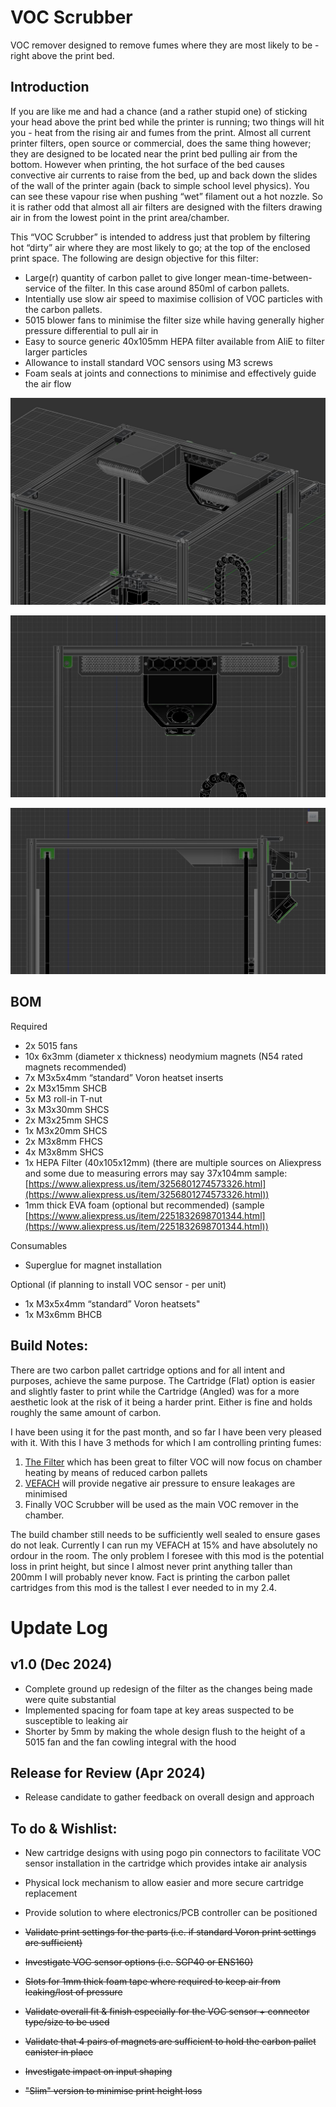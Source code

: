 # VOC Scrubber
VOC remover designed to remove fumes where they are most likely to be - right above the print bed.



## Introduction

If you are like me and had a chance (and a rather stupid one) of sticking your head above the print bed while the printer is running; two things will hit you - heat from the rising air and fumes from the print. Almost all current printer filters, open source or commercial, does the same thing however; they are designed to be located near the print bed pulling air from the bottom. However when printing, the hot surface of the bed causes convective air currents to raise from the bed, up and back down the slides of the wall of the printer again (back to simple school level physics). You can see these vapour rise when pushing “wet” filament out a hot nozzle. So it is rather odd that almost all air filters are designed with the filters drawing air in from the lowest point in the print area/chamber. 

This  “VOC Scrubber” is intended to address just that problem by filtering hot “dirty” air where they are most likely to go; at the top of the enclosed print space. The following are design objective for this filter: 

- Large(r) quantity of carbon pallet to give longer mean-time-between-service of the filter. In this case around 850ml of carbon pallets. 
- Intentially use slow air speed to maximise collision of VOC particles with the carbon pallets. 
- 5015 blower fans to minimise the filter size while having generally higher pressure differential to pull air in 
- Easy to source generic 40x105mm HEPA filter available from AliE to filter larger particles
- Allowance to install standard VOC sensors using M3 screws
- Foam seals at joints and connections to minimise and effectively guide the air flow

![](Images/TopISO.JPG)

![](Images/Front.JPG)

![](Images/Side.JPG)


## BOM

Required

- 2x 5015 fans
- 10x 6x3mm (diameter x thickness) neodymium magnets (N54 rated magnets recommended)
- 7x M3x5x4mm “standard” Voron heatset inserts
- 2x M3x15mm SHCB
- 5x M3 roll-in T-nut
- 3x M3x30mm SHCS
- 2x M3x25mm SHCS
- 1x M3x20mm SHCS
- 2x M3x8mm FHCS
- 4x M3x8mm SHCS
- 1x HEPA Filter (40x105x12mm) (there are multiple sources on Aliexpress and some due to measuring errors may say 37x104mm sample: [https://www.aliexpress.us/item/3256801274573326.html](https://www.aliexpress.us/item/3256801274573326.html))
- 1mm thick EVA foam (optional but recommended) (sample [https://www.aliexpress.us/item/2251832698701344.html](https://www.aliexpress.us/item/2251832698701344.html))

Consumables 

- Superglue for magnet installation

Optional (if planning to install VOC sensor - per unit)

- 1x M3x5x4mm “standard” Voron heatsets" 
- 1x M3x6mm BHCB


## Build Notes:
There are two carbon pallet cartridge options and for all intent and purposes, achieve the same purpose. The Cartridge (Flat) option is easier and slightly faster to print while the Cartridge (Angled) was for a more aesthetic look at the risk of it being a harder print. Either is fine and holds roughly the same amount of carbon. 

I have been using it for the past month, and so far I have been very pleased with it. With this I have 3 methods for which I am controlling printing fumes:
1. [The Filter](https://github.com/nateb16/VoronUsers/tree/master/printer_mods/nateb16/THE_FILTER) which has been great to filter VOC will now focus on chamber heating by means of reduced carbon pallets
2. [VEFACH](https://github.com/VoronDesign/VoronUsers/tree/main/printer_mods/KevinAkaSam/VEFACH) will provide negative air pressure to ensure leakages are minimised
3. Finally VOC Scrubber will be used as the main VOC remover in the chamber. 

The build chamber still needs to be sufficiently well sealed to ensure gases do not leak. Currently I can run my VEFACH at 15% and have absolutely no ordour in the room. The only problem I foresee with this mod is the potential loss in print height, but since I almost never print anything taller than 200mm I will probably never know. Fact is printing the carbon pallet cartridges from this mod is the tallest I ever needed to in my 2.4. 


# Update Log 
## v1.0 (Dec 2024)
- Complete ground up redesign of the filter as the changes being made were quite substantial 
- Implemented spacing for foam tape at key areas suspected to be susceptible to leaking air
- Shorter by 5mm by making the whole design flush to the height of a 5015 fan and the fan cowling integral with the hood

## Release for Review (Apr 2024)
- Release candidate to gather feedback on overall design and approach


## To do & Wishlist:
- New cartridge designs with using pogo pin connectors to facilitate VOC sensor installation in the cartridge which provides intake air analysis
- Physical lock mechanism to allow easier and more secure cartridge replacement
- Provide solution to where electronics/PCB controller can be positioned 

- ~~Validate print settings for the parts (i.e. if standard Voron print settings are sufficient)~~
- ~~Investigate VOC sensor options (i.e. SGP40 or ENS160)~~
- ~~Slots for 1mm thick foam tape where required to keep air from leaking/lost of pressure~~
- ~~Validate overall fit & finish especially for the VOC sensor + connector type/size to be used~~
- ~~Validate that 4 pairs of magnets are sufficient to hold the carbon pallet canister in place~~
- ~~Investigate impact on input shaping~~
- ~~"Slim" version to minimise print height loss~~
